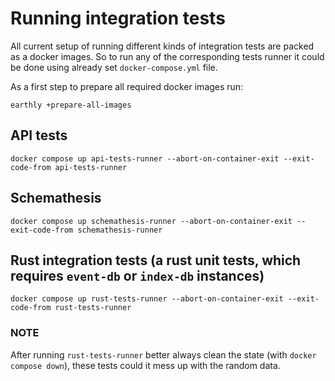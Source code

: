 # Running integration tests

All current setup of running different kinds of integration tests are packed as a docker images.
So to run any of the corresponding tests runner it could be done using already set `docker-compose.yml` file.

As a first step to prepare all required docker images run:

```shell
earthly +prepare-all-images
```

## API tests

```shell
docker compose up api-tests-runner --abort-on-container-exit --exit-code-from api-tests-runner
```

## Schemathesis

```shell
docker compose up schemathesis-runner --abort-on-container-exit --exit-code-from schemathesis-runner
```

## Rust integration tests (a rust unit tests, which requires `event-db` or `index-db` instances)

```shell
docker compose up rust-tests-runner --abort-on-container-exit --exit-code-from rust-tests-runner
```

### NOTE

After running `rust-tests-runner` better always clean the state (with `docker compose down`),
these tests could it mess up with the random data.
